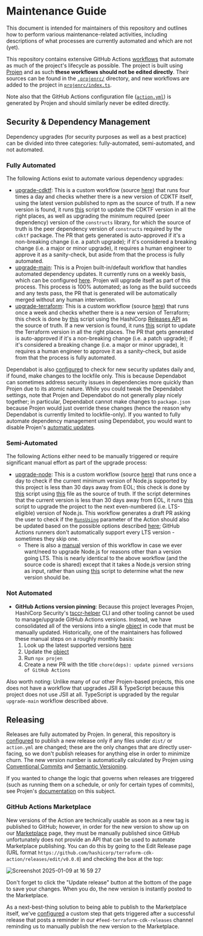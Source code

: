 # Maintenance Guide

This document is intended for maintainers of this repository and outlines how to perform various maintenance-related activities, including descriptions of what processes are currently automated and which are not (yet).

This repository contains extensive GitHub Actions [workflows](https://github.com/hashicorp/terraform-cdk-action/tree/main/.github/workflows) that automate as much of the project's lifecycle as possible. The project is built using [Projen](https://projen.io/) and as such **these workflows should not be edited directly**. Their sources can be found in the [`.projenrc/`](https://github.com/hashicorp/terraform-cdk-action/tree/main/projenrc) directory, and new workflows are added to the project in [`projenrc/index.ts`](https://github.com/hashicorp/terraform-cdk-action/blob/main/projenrc/index.ts).

Note also that the GitHub Actions configuration file ([`action.yml`](https://github.com/hashicorp/terraform-cdk-action/blob/main/action.yml)) is generated by Projen and should similarly never be edited directly.


## Security & Dependency Management

Dependency upgrades (for security purposes as well as a best practice) can be divided into three categories: fully-automated, semi-automated, and not automated.

### Fully Automated

The following Actions exist to automate various dependency upgrades:

- [upgrade-cdktf](https://github.com/hashicorp/terraform-cdk-action/actions/workflows/upgrade-cdktf.yml): This is a custom workflow (source [here](https://github.com/hashicorp/terraform-cdk-action/blob/main/projenrc/upgrade-cdktf.ts)) that runs four times a day and checks whether there is a new version of CDKTF itself, using the latest version published to npm as the source of truth. If a new version is found, it runs [this](https://github.com/hashicorp/terraform-cdk-action/blob/main/scripts/update-cdktf.sh) script to update the CDKTF version in all the right places, as well as upgrading the minimum required (peer dependency) version of the `constructs` library, for which the source of truth is the peer dependency version of `constructs` required by the `cdktf` package. The PR that gets generated is auto-approved if it's a non-breaking change (i.e. a patch upgrade); if it's considered a breaking change (i.e. a major or minor upgrade), it requires a human engineer to approve it as a sanity-check, but aside from that the process is fully automated.
- [upgrade-main](https://github.com/hashicorp/terraform-cdk-action/actions/workflows/upgrade-main.yml): This is a Projen built-in/default workflow that handles automated dependency updates. It currently runs on a weekly basis, which can be configured [here](https://github.com/hashicorp/terraform-cdk-action/blob/24cd9ba3eb91a58cd9e0cec5c443d4656dc93c89/projenrc/index.ts#L67). Projen will upgrade itself as part of this process. This process is 100% automated; as long as the build succeeds and any tests pass, the PR that is generated will be automatically merged without any human intervention.
- [upgrade-terraform](https://github.com/hashicorp/terraform-cdk-action/actions/workflows/upgrade-terraform.yml): This is a custom workflow (source [here](https://github.com/hashicorp/terraform-cdk-action/blob/main/projenrc/upgrade-terraform.ts)) that runs once a week and checks whether there is a new version of Terraform; this check is done by [this](https://github.com/hashicorp/terraform-cdk-action/blob/main/scripts/check-terraform-version.js) script using the HashiCorp [Releases API](https://api.releases.hashicorp.com/v1/releases/terraform/latest) as the source of truth. If a new version is found, it runs [this](https://github.com/hashicorp/terraform-cdk-action/blob/main/scripts/update-terraform.sh) script to update the Terraform version in all the right places. The PR that gets generated is auto-approved if it's a non-breaking change (i.e. a patch upgrade); if it's considered a breaking change (i.e. a major or minor upgrade), it requires a human engineer to approve it as a sanity-check, but aside from that the process is fully automated.

Dependabot is also [configured](https://github.com/hashicorp/terraform-cdk-action/blob/main/.github/dependabot.yml) to check for new security updates daily and, if found, make changes to the lockfile only. This is because Dependabot can sometimes address security issues in dependencies more quickly than Projen due to its atomic nature. While you could tweak the Dependabot settings, note that Projen and Dependabot do not generally play nicely together; in particular, Dependabot cannot make changes to `package.json` because Projen would just override these changes (hence the reason why Dependabot is currently limited to lockfile-only). If you wanted to fully automate dependency management using Dependabot, you would want to disable Projen's [automatic updates](https://projen.io/docs/api/typescript#projen.typescript.TypeScriptProjectOptions.property.depsUpgrade).

### Semi-Automated

The following Actions either need to be manually triggered or require significant manual effort as part of the upgrade process:

- [upgrade-node](https://github.com/hashicorp/terraform-cdk-action/actions/workflows/upgrade-node.yml): This is a custom workflow (source [here](https://github.com/hashicorp/terraform-cdk-action/blob/main/projenrc/upgrade-node.ts)) that runs once a day to check if the current minimum version of Node.js supported by this project is less than 30 days away from EOL; this check is done by [this](https://github.com/hashicorp/terraform-cdk-action/blob/main/scripts/check-node-versions.js) script using [this](https://nodejs.org/download/release/index.json) file as the source of truth. If the script determines that the current version is less than 30 days away from EOL, it runs [this](https://github.com/hashicorp/terraform-cdk-action/blob/main/scripts/update-node.sh) script to upgrade the project to the next even-numbered (i.e. LTS-eligible) version of Node.js. This workflow generates a draft PR asking the user to check if the [`RunsUsing`](https://github.com/hashicorp/terraform-cdk-action/blob/8b74e0c471bd6eb9ea8869f1a73de83b7129717e/.projenrc.ts#L164) parameter of the Action should also be updated based on the possible options described [here](https://docs.github.com/en/actions/creating-actions/metadata-syntax-for-github-actions#runs-for-javascript-actions); GitHub Actions runners don't automatically support every LTS version - sometimes they skip one.
  - There is also a [manual](https://github.com/hashicorp/terraform-cdk-action/actions/workflows/upgrade-node-manually.yml) version of this workflow in case we ever want/need to upgrade Node.js for reasons other than a version going LTS. This is nearly identical to the above workflow (and the source code is shared) except that it takes a Node.js version string as input, rather than using [this](https://github.com/hashicorp/terraform-cdk-action/blob/main/scripts/check-node-versions.js) script to determine what the new version should be.

### Not Automated

- **GitHub Actions version pinning**: Because this project leverages Projen, HashiCorp Security's [tsccr-helper](https://github.com/hashicorp/security-tsccr?tab=readme-ov-file#tsccr-helper-cli) CLI and other tooling cannot be used to manage/upgrade GitHub Actions versions. Instead, we have consolidated all of the versions into a single [object](https://github.com/hashicorp/terraform-cdk-action/blob/80228524bc07c2b48f2811051fb501adecf7f7d4/.projenrc.ts#L17-L29) in code that must be manually updated. Historically, one of the maintainers has followed these manual steps on a roughly monthly basis:
  1. Look up the latest supported versions [here](https://github.com/hashicorp/security-tsccr/tree/main/components/github_actions)
  2. Update the [object](https://github.com/hashicorp/terraform-cdk-action/blob/80228524bc07c2b48f2811051fb501adecf7f7d4/.projenrc.ts#L17-L29)
  3. Run `npx projen`
  4. Create a new PR with the title `chore(deps): update pinned versions of GitHub Actions`

Also worth noting: Unlike many of our other Projen-based projects, this one does not have a workflow that upgrades JSII & TypeScript because this project does not use JSII at all. TypeScript is upgraded by the regular `upgrade-main` workflow described above.


## Releasing

Releases are fully automated by Projen. In general, this repository is [configured](https://github.com/hashicorp/terraform-cdk-action/blob/24cd9ba3eb91a58cd9e0cec5c443d4656dc93c89/projenrc/index.ts#L293-L297) to publish a new release only if any files under `dist/` or `action.yml` are changed; these are the only changes that are directly user-facing, so we don't publish releases for anything else in order to minimize churn. The new version number is automatically calculated by Projen using [Conventional Commits](https://www.conventionalcommits.org/en/v1.0.0/) and [Semantic Versioning](https://semver.org/).

If you wanted to change the logic that governs when releases are triggered (such as running them on a schedule, or only for certain types of commits), see Projen's [documentation](https://projen.io/docs/publishing/releases-and-versioning) on this subject.

### GitHub Actions Marketplace

New versions of the Action are technically usable as soon as a new tag is published to GitHub; however, in order for the new version to show up on our [Marketplace](https://github.com/marketplace/actions/terraform-cdk-action) page, they must be manually published since GitHub unfortunately does not provide an API that can be used to automate Marketplace publishing. You can do this by going to the Edit Release page (URL format `https://github.com/hashicorp/terraform-cdk-action/releases/edit/v0.0.0`) and checking the box at the top:

![Screenshot 2025-01-09 at 16 59 27](https://github.com/user-attachments/assets/1d0c79d1-1db8-4e2d-bcf2-27e687cfc80e)

Don't forget to click the "Update release" button at the bottom of the page to save your changes. When you do, the new version is instantly posted to the Marketplace.

As a next-best-thing solution to being able to publish to the Marketplace itself, we've [configured](https://github.com/hashicorp/terraform-cdk-action/blob/24cd9ba3eb91a58cd9e0cec5c443d4656dc93c89/projenrc/index.ts#L232-L266) a custom step that gets triggered after a successful release that posts a reminder in our `#feed-terraform-cdk-releases` channel reminding us to manually publish the new version to the Marketplace.
